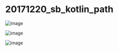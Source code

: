 # 20171220_sb_kotlin_path



![image](https://user-images.githubusercontent.com/5728999/34292040-81010e2a-e742-11e7-8b81-fcdb094099cc.png)




![image](https://user-images.githubusercontent.com/5728999/34292060-987e680e-e742-11e7-94d5-1473a4a8c3ed.png)




![image](https://user-images.githubusercontent.com/5728999/34292094-aed9a42e-e742-11e7-8638-3a688589dead.png)

